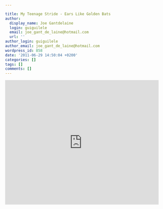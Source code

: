 ```yaml
---

title: My Teenage Stride - Ears Like Golden Bats
author:
  display_name: Joe Gantdelaine
  login: guiguilele
  email: joe_gant_de_laine@hotmail.com
  url: ''
author_login: guiguilele
author_email: joe_gant_de_laine@hotmail.com
wordpress_id: 858
date: '2011-06-29 14:50:04 +0200'
categories: []
tags: []
comments: []
---
```

<iframe width="500" height="405" src="http://www.youtube.com/embed/9C6PbrO29_Y" frameborder="0" allowfullscreen></iframe>
